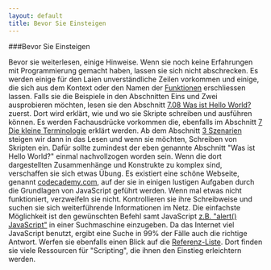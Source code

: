 ```yaml
---
layout: default
title: Bevor Sie Einsteigen
---
```

###Bevor Sie Einsteigen

Bevor sie weiterlesen, einige Hinweise. Wenn sie noch keine Erfahrungen mit Programmierung gemacht haben, lassen sie sich nicht abschrecken. Es werden einige für den Laien unverständliche Zeilen vorkommen und einige, die sich aus dem Kontext oder den Namen der [Funktionen](10terminologie.html#25) erschliessen lassen. Falls sie die Beispiele in den Abschnitten Eins und Zwei ausprobieren möchten, lesen sie den Abschnitt [7.08 Was ist Hello World?](10terminologie.html#21) zuerst. Dort wird erklärt, wie und wo sie Skripte schreiben und ausführen können. Es werden Fachausdrücke vorkommen die, ebenfalls im Abschnitt [7 Die kleine Terminologie](10terminologie.html#13) erklärt werden. Ab dem Abschnitt [3 Szenarien](03szenarien.html#07) steigen wir dann in das Lesen und wenn sie möchten, Schreiben von Skripten ein. Dafür sollte zumindest der eben genannte Abschnitt "Was ist Hello World?" einmal nachvollzogen worden sein. Wenn die dort dargestellten Zusammenhänge und Konstrukte zu komplex sind, verschaffen sie sich etwas Übung. Es existiert eine schöne Webseite, genannt [codecademy.com](http://www.codecademy.com/#!/exercises/0), auf der sie in einigen lustigen Aufgaben durch die Grundlagen von JavaScript geführt werden. Wenn mal etwas nicht funktioniert, verzweifeln sie nicht. Kontrollieren sie ihre Schreibweise und suchen sie sich weiterführende Informationen im Netz. Die einfachste Möglichkeit ist den gewünschten Befehl samt JavaScript [z.B. "alert() JavaScript"](http://tinyurl.com/d6kglxq) in einer Suchmaschine einzugeben. Da das Internet viel JavaScript benutzt, ergibt eine Suche in 99% der Fälle auch die richtige Antwort. Werfen sie ebenfalls einen Blick auf die [Referenz-Liste](11referenzen.html). Dort finden sie viele Ressourcen für "Scripting", die ihnen den Einstieg erleichtern werden.   
